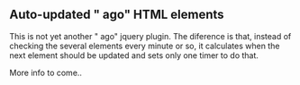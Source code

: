 ## Auto-updated "<n time> ago" HTML elements

This is not yet another "<time> ago" jquery plugin. The diference is that, instead
of checking the several elements every minute or so, it calculates when the next
element should be updated and sets only one timer to do that.

More info to come..
